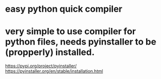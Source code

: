 # easy python quick compiler
very simple to use compiler for python files, needs pyinstaller to be (propperly) installed.
============================================================================================
https://pypi.org/project/pyinstaller/
https://pyinstaller.org/en/stable/installation.html
